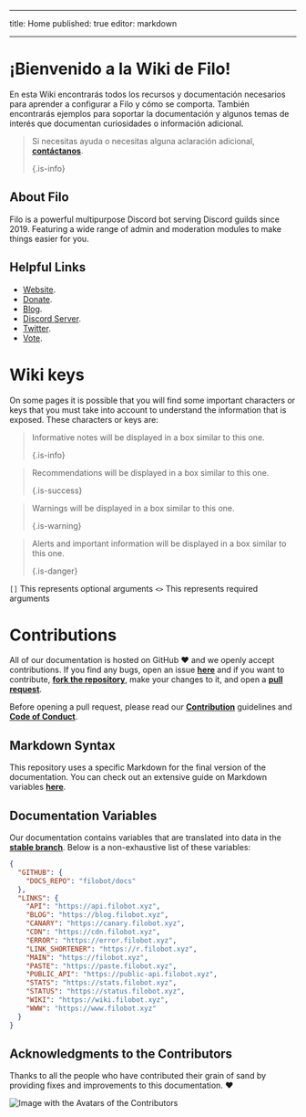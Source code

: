- - -
title: Home published: true editor: markdown
- - -

# ¡Bienvenido a la Wiki de Filo!

En esta Wiki encontrarás todos los recursos y documentación necesarios para aprender a configurar a Filo y cómo se comporta. También encontrarás ejemplos para soportar la documentación y algunos temas de interés que documentan curiosidades o información adicional.

> Si necesitas ayuda o necesitas alguna aclaración adicional, **[contáctanos](https://filobot.xyz/discord)**. 
> 
> {.is-info}

## About Filo

Filo is a powerful multipurpose Discord bot serving Discord guilds since 2019. Featuring a wide range of admin and moderation modules to make things easier for you.

## Helpful Links

- [Website](https://filobot.xyz).
- [Donate](https://filobot.xyz/donate).
- [Blog](https://blog.filobot.xyz).
- [Discord Server](https://filobot.xyz/discord).
- [Twitter](https://twitter.com/FiloDiscord).
- [Vote](https://filobot.xyz/vote).

# Wiki keys

On some pages it is possible that you will find some important characters or keys that you must take into account to understand the information that is exposed. These characters or keys are:

> Informative notes will be displayed in a box similar to this one. 
> 
> {.is-info}

> Recommendations will be displayed in a box similar to this one. 
> 
> {.is-success}

> Warnings will be displayed in a box similar to this one. 
> 
> {.is-warning}

> Alerts and important information will be displayed in a box similar to this one. 
> 
> {.is-danger}

`[]` This represents optional arguments `<>` This represents required arguments

# Contributions

All of our documentation is hosted on GitHub :heart: and we openly accept contributions. If you find any bugs, open an issue **[here](https://github.com/filobot/docs-rewrite/issues/new)** and if you want to contribute, **[fork the repository](https://github.com/filobot/docs-rewrite/fork)**, make your changes to it, and open a **[pull request](https://github.com/filobot/docs-rewrite/pulls/compare)**.

Before opening a pull request, please read our **[Contribution](https://github.com/filobot/docs-rewrite/blob/main/.github/CONTRIBUTING.md)** guidelines and **[Code of Conduct](https://github.com/filobot/docs-rewrite/blob/main/.github/CODE_OF_CONDUCT.md)**.

## Markdown Syntax

This repository uses a specific Markdown for the final version of the documentation. You can check out an extensive guide on Markdown variables **[here](https://docs.requarks.io/en/editors/markdown)**.

## Documentation Variables

Our documentation contains variables that are translated into data in the **[stable branch](https://github.com/filobot/docs-rewrite/tree/stable)**. Below is a non-exhaustive list of these variables:
```json
{
  "GITHUB": {
    "DOCS_REPO": "filobot/docs"
  },
  "LINKS": {
    "API": "https://api.filobot.xyz",
    "BLOG": "https://blog.filobot.xyz",
    "CANARY": "https://canary.filobot.xyz",
    "CDN": "https://cdn.filobot.xyz",
    "ERROR": "https://error.filobot.xyz",
    "LINK_SHORTENER": "https://r.filobot.xyz",
    "MAIN": "https://filobot.xyz",
    "PASTE": "https://paste.filobot.xyz",
    "PUBLIC_API": "https://public-api.filobot.xyz",
    "STATS": "https://stats.filobot.xyz",
    "STATUS": "https://status.filobot.xyz",
    "WIKI": "https://wiki.filobot.xyz",
    "WWW": "https://www.filobot.xyz"
  }
}
```

## Acknowledgments to the Contributors

Thanks to all the people who have contributed their grain of sand by providing fixes and improvements to this documentation. :heart:

![Image with the Avatars of the Contributors](https://contrib.rocks/image?repo=filobot/docs-rewrite)
